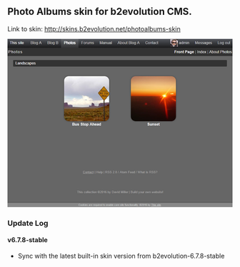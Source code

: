 ## Photo Albums skin for b2evolution CMS.

Link to skin: http://skins.b2evolution.net/photoalbums-skin

<img src="skinshot.png"/>

### Update Log

#### v6.7.8-stable
- Sync with the latest built-in skin version from b2evolution-6.7.8-stable
